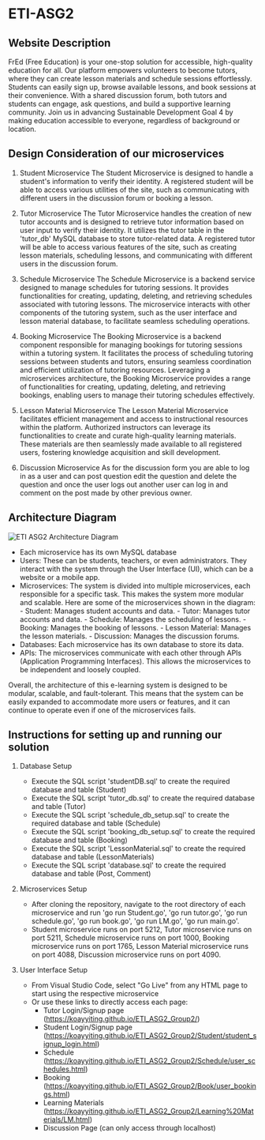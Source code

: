 # ETI-ASG2
## Website Description
FrEd (Free Education) is your one-stop solution for accessible, high-quality education for all. 
Our platform empowers volunteers to become tutors, where they can create lesson materials and schedule sessions effortlessly. 
Students can easily sign up, browse available lessons, and book sessions at their convenience. With a shared discussion forum, 
both tutors and students can engage, ask questions, and build a supportive learning community. Join us in advancing 
Sustainable Development Goal 4 by making education accessible to everyone, regardless of background or location.

## Design Consideration of our microservices
1. Student Microservice
The Student Microservice is designed to handle a student's information to verify their identity.
A registered student will be able to access various utilities of the site,
such as communicating with different users in the discussion forum or booking a lesson.

2. Tutor Microservice
The Tutor Microservice handles the creation of new tutor accounts and is designed to retrieve
tutor information based on user input to verify their identity. It utilizes the tutor table in the
'tutor_db' MySQL database to store tutor-related data. A registered tutor will be able to access various
features of the site, such as creating lesson materials, scheduling lessons, and communicating with different users in the discussion forum.

3. Schedule Microservice
The Schedule Microservice is a backend service designed to manage schedules for tutoring sessions. It provides functionalities for creating, updating, deleting, and retrieving schedules associated with tutoring lessons. The microservice interacts with other components of the tutoring system, such as the user interface and lesson material database, to facilitate seamless scheduling operations.

4. Booking Microservice
The Booking Microservice is a backend component responsible for managing bookings for tutoring sessions within a tutoring system. It facilitates the process of scheduling tutoring sessions between students and tutors, ensuring seamless coordination and efficient utilization of tutoring resources. Leveraging a microservices architecture, the Booking Microservice provides a range of functionalities for creating, updating, deleting, and retrieving bookings, enabling users to manage their tutoring schedules effectively.

6. Lesson Material Microservice
The Lesson Material Microservice facilitates efficient management and access to instructional resources within the platform. Authorized instructors can leverage its functionalities to create and curate high-quality learning materials. These materials are then seamlessly made available to all registered users, fostering knowledge acquisition and skill development.

7. Discussion Microservice
As for the discussion form you are able to log in as a user and can post question edit the question and
delete the question and once the user logs out another user can log in and comment on the post made by other previous owner.


## Architecture Diagram
![ETI ASG2 Architecture Diagram](https://github.com/koayyiting/ETI_ASG2_Group2/assets/93900155/bc41ca39-34f8-4bd5-8807-3452f053174b)
   - Each microservice has its own MySQL database
   - Users: These can be students, teachers, or even administrators. They interact with the system through the User Interface (UI), which can be a website or a mobile app.
   - Microservices: The system is divided into multiple microservices, each responsible for a specific task. This makes the system more modular and scalable. Here are             some of the microservices shown in the diagram:
         - Student: Manages student accounts and data.
         - Tutor: Manages tutor accounts and data.
         - Schedule: Manages the scheduling of lessons.
         - Booking: Manages the booking of lessons.
         - Lesson Material: Manages the lesson materials.
         - Discussion: Manages the discussion forums.
   - Databases: Each microservice has its own database to store its data.
   - APIs: The microservices communicate with each other through APIs (Application Programming Interfaces). This allows the microservices to be independent and loosely coupled.

Overall, the architecture of this e-learning system is designed to be modular, scalable, and fault-tolerant. This means that the system can be easily expanded to accommodate more users or features, and it can continue to operate even if one of the microservices fails.

## Instructions for setting up and running our solution
1. Database Setup
   - Execute the SQL script 'studentDB.sql' to create the required database and table (Student)
   - Execute the SQL script 'tutor_db.sql' to create the required database and table (Tutor)
   - Execute the SQL script 'schedule_db_setup.sql' to create the required database and table (Schedule)
   - Execute the SQL script 'booking_db_setup.sql' to create the required database and table (Booking)
   - Execute the SQL script 'LessonMaterial.sql' to create the required database and table (LessonMaterials)
   - Execute the SQL script 'database.sql' to create the required database and table (Post, Comment)

2. Microservices Setup
   - After cloning the repository, navigate to the root directory of each microservice and run 'go run Student.go', 'go run tutor.go', 'go run schedule.go', 'go run book.go', 'go run LM.go', 'go run main.go'.
   - Student microservice runs on port 5212, Tutor microservice runs on port 5211, Schedule microservice runs on port 1000, Booking microservice runs on port 1765, Lesson Material microservice runs on port 4088, Discussion microservice runs on port 4090.

3. User Interface Setup
   - From Visual Studio Code, select "Go Live" from any HTML page to start using the respective microservice
   - Or use these links to directly access each page:
     - Tutor Login/Signup page (https://koayyiting.github.io/ETI_ASG2_Group2/)
     - Student Login/Signup page (https://koayyiting.github.io/ETI_ASG2_Group2/Student/student_signup_login.html)
     - Schedule (https://koayyiting.github.io/ETI_ASG2_Group2/Schedule/user_schedules.html)
     - Booking (https://koayyiting.github.io/ETI_ASG2_Group2/Book/user_bookings.html)
     - Learning Materials (https://koayyiting.github.io/ETI_ASG2_Group2/Learning%20Materials/LM.html)
     - Discussion Page (can only access through localhost)
